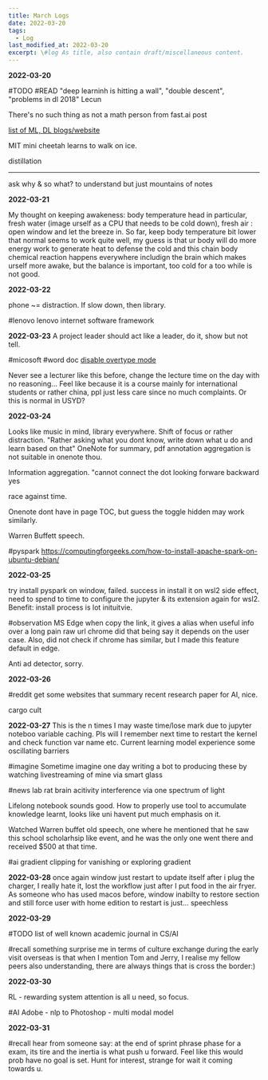 ```yaml
---
title: March Logs
date: 2022-03-20
tags:
  - Log
last_modified_at: 2022-03-20
excerpt: \#log As title, also contain draft/miscellaneous content.
---
```

**2022-03-20**

\#TODO \#READ 
"deep learninh is hitting a wall", "double descent", "problems in dl 2018" Lecun

There's no such thing as not a math person from fast.ai post

[list of ML, DL blogs/website](https://neptune.ai/blog/the-best-regularly-updated-machine-learning-blogs-or-resources)

MIT mini cheetah learns to walk on ice.

distillation

---

ask why & so what? to understand but just mountains of notes

**2022-03-21**

My thought on keeping awakeness: body temperature  head in particular, fresh water (image urself as a CPU that needs to be cold down), fresh air : open window and let the breeze in.
So far, keep body temperature bit lower that normal seems to work quite well, my guess is that ur body will do more energy work to generate heat to defense the cold and this chain body chemical reaction happens everywhere includign the brain which makes urself more awake, but the balance is important, too cold for a too while is not good.

**2022-03-22**

phone ~= distraction.
If slow down, then library. 

\#lenovo lenovo internet software framework 

**2022-03-23**
A project leader should act like a leader, do it, show but not tell.

\#micosoft \#word doc [disable overtype mode](https://support.microsoft.com/en-us/office/text-disappears-as-i-type-aa70b771-4733-47a6-bb98-78130afd083c)

Never see a lecturer like this before, change the lecture time on the day with no reasoning... Feel like because it is a course mainly for international students or rather china, ppl just less care since no much complaints. Or this is normal in USYD?

**2022-03-24**

Looks like music in mind, library everywhere. Shift of focus or rather distraction.
"Rather asking what you dont know, write down what u do and learn based on that"
OneNote for summary, pdf annotation aggregation is not suitable in onenote thou.

Information aggregation.
"cannot connect the dot looking forware backward yes

race against time.

Onenote dont have in page TOC, but guess the toggle hidden may work similarly.

Warren Buffett speech.

\#pyspark https://computingforgeeks.com/how-to-install-apache-spark-on-ubuntu-debian/

**2022-03-25**

try install pyspark on window, failed.
success in install it on wsl2
side effect, need to spend to time to configure the jupyter & its extension again for wsl2.
Benefit: install process is lot inituitvie.

\#observation
MS Edge when copy the link, it gives a alias when useful info over a long pain raw url chrome did that being say it depends on the user case. Also, did not check if chrome has similar, but I made this feature default in edge.

Anti ad detector, sorry.

**2022-03-26**

\#reddit get some websites that summary recent research paper for AI, nice.

cargo cult

**2022-03-27**
This is the n times I may waste time/lose mark due to jupyter noteboo variable caching. Pls will I remember next time to restart the kernel and check function var name etc.
Current learning model experience some oscillating barriers

\#imagine Sometime imagine one day writing a bot to producing these by watching livestreaming of mine via smart glass

\#news lab rat brain acitivity interference via one spectrum of light

Lifelong notebook sounds good. How to properly use tool to accumulate knowledge learnt, looks like uni havent put much emphasis on it.

Watched Warren buffet old speech, one where he mentioned that he saw this school scholarhsip like event, and he was the only one went there and received $500 at that time.

\#ai gradient clipping for vanishing or exploring gradient


**2022-03-28**
once again window just restart to update itself after i plug the charger, I really hate it, lost the workflow just after I put food in the air fryer.
As someone who has used macos before, window inabilty to restore section and still force user with home edition to restart is just... speechless

**2022-03-29**

\#TODO list of well known academic journal in CS/AI

\#recall something surprise me in terms of culture exchange during the early visit overseas is that when I mention Tom and Jerry, I realise my fellow peers also understanding, there are always things that is cross the border:)

**2022-03-30**


RL - rewarding system
attention is all u need, so focus.

\#AI Adobe - nlp to Photoshop - multi modal model

**2022-03-31**

\#recall hear from someone say: at the end of sprint phrase phase for a exam, its tire and the inertia is what push u forward. Feel like this would prob have no goal is set.
Hunt for interest, strange for wait it coming towards u.
